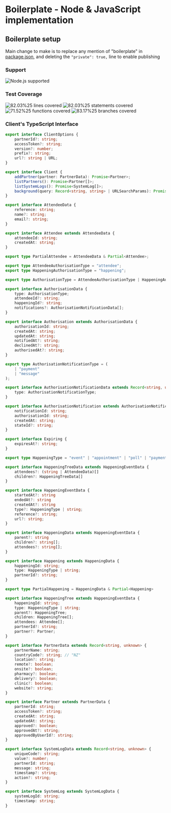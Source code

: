 # Boilerplate - Node & JavaScript implementation

## Boilerplate setup

Main change to make is to replace any mention of "boilerplate" in [package.json](./package.json), and 
deleting the `"private": true,` line to enable publishing 

[//]: # (badges)

### Support

 ![Node.js supported](https://img.shields.io/badge/node-%3E%3D18.7.0-blue) 

### Test Coverage

 ![82.03%25 lines covered](https://img.shields.io/badge/lines-82.03%25-brightgreen) ![82.03%25 statements covered](https://img.shields.io/badge/statements-82.03%25-brightgreen) ![71.52%25 functions covered](https://img.shields.io/badge/functions-71.52%25-yellow) ![83.17%25 branches covered](https://img.shields.io/badge/branches-83.17%25-brightgreen)

[//]: # (badges)

### Client's TypeScript Interface

[//]: # (typescript client)

```typescript
export interface ClientOptions {
    partnerId?: string;
    accessToken?: string;
    version?: number;
    prefix?: string;
    url?: string | URL;
}

export interface Client {
    addPartner(partner: PartnerData): Promise<Partner>;
    listPartners(): Promise<Partner[]>;
    listSystemLogs(): Promise<SystemLog[]>;
    background(query: Record<string, string> | URLSearchParams): Promise<void>;
}

export interface AttendeeData {
    reference: string;
    name?: string;
    email?: string;
}

export interface Attendee extends AttendeeData {
    attendeeId: string;
    createdAt: string;
}

export type PartialAttendee = AttendeeData & Partial<Attendee>;

export type AttendeeAuthorisationType = "attendee";
export type HappeningAuthorisationType = "happening";

export type AuthorisationType = AttendeeAuthorisationType | HappeningAuthorisationType;

export interface AuthorisationData {
    type: AuthorisationType;
    attendeeId?: string;
    happeningId?: string;
    notifications?: AuthorisationNotificationData[];
}

export interface Authorisation extends AuthorisationData {
    authorisationId: string;
    createdAt: string;
    updatedAt: string;
    notifiedAt?: string;
    declinedAt?: string;
    authorisedAt?: string;
}

export type AuthorisationNotificationType = (
    | "payment"
    | "message"
);

export interface AuthorisationNotificationData extends Record<string, unknown> {
    type: AuthorisationNotificationType;
}

export interface AuthorisationNotification extends AuthorisationNotificationData {
    notificationId: string;
    authorisationId: string;
    createdAt: string;
    stateId?: string;
}

export interface Expiring {
    expiresAt?: string;
}

export type HappeningType = "event" | "appointment" | "poll" | "payment" | "bill" | "";

export interface HappeningTreeData extends HappeningEventData {
    attendees?: (string | AttendeeData)[]
    children?: HappeningTreeData[]
}

export interface HappeningEventData {
    startedAt?: string
    endedAt?: string
    createdAt?: string
    type?: HappeningType | string;
    reference?: string;
    url?: string;
}

export interface HappeningData extends HappeningEventData {
    parent?: string
    children?: string[];
    attendees?: string[];
}

export interface Happening extends HappeningData {
    happeningId: string;
    type: HappeningType | string;
    partnerId?: string;
}

export type PartialHappening = HappeningData & Partial<Happening>

export interface HappeningTree extends HappeningEventData {
    happeningId: string;
    type: HappeningType | string;
    parent?: HappeningTree;
    children: HappeningTree[];
    attendees: Attendee[];
    partnerId?: string;
    partner?: Partner;
}

export interface PartnerData extends Record<string, unknown> {
    partnerName: string;
    countryCode?: string; // "NZ"
    location?: string;
    remote?: boolean;
    onsite?: boolean;
    pharmacy?: boolean;
    delivery?: boolean;
    clinic?: boolean;
    website?: string;
}

export interface Partner extends PartnerData {
    partnerId: string;
    accessToken?: string;
    createdAt: string;
    updatedAt: string;
    approved?: boolean;
    approvedAt?: string;
    approvedByUserId?: string;
}

export interface SystemLogData extends Record<string, unknown> {
    uniqueCode?: string;
    value?: number;
    partnerId: string;
    message: string;
    timestamp?: string;
    action?: string;
}

export interface SystemLog extends SystemLogData {
    systemLogId: string;
    timestamp: string;
}
```

[//]: # (typescript client)